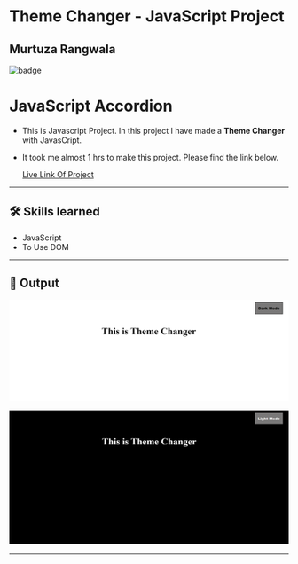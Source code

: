 # Theme Changer - JavaScript Project

## Murtuza Rangwala

![badge](https://img.shields.io/badge/Tech-HTML%20CSS%20JS-brightgreen)

# JavaScript Accordion

- This is Javascript Project. In this project I have made a **Theme Changer** with JavasCript.

- It took me almost 1 hrs to make this project. Please find the link below.

  [Live Link Of Project](https://mk-basic-theme.netlify.app/)

---

## 🛠 Skills learned

- JavaScript
- To Use DOM

---

## 🎥 Output

![input](./img/01.PNG)

![output](./img/02.PNG)

---
